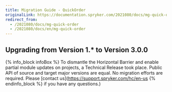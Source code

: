 ```yaml
---
title: Migration Guide - QuickOrder
originalLink: https://documentation.spryker.com/2021080/docs/mg-quick-order
redirect_from:
  - /2021080/docs/mg-quick-order
  - /2021080/docs/en/mg-quick-order
---
```


## Upgrading from Version 1.* to Version 3.0.0

{% info_block infoBox %}
To dismantle the Horizontal Barrier and enable partial module updates on projects, a Technical Release took place. Public API of source and target major versions are equal. No migration efforts are required. Please [contact us](https://support.spryker.com/hc/en-us
{% endinfo_block %} if you have any questions.)
